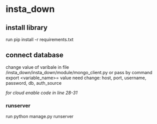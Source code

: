 # insta_down
## install library 
run pip install -r requirements.txt
## connect database
change value of varibale in file /insta_down/insta_down/module/mongo_client.py or pass by command export <variable_name>=<value>
value need change: host, port, username, password, db, auth_source

*for cloud enable code in line 28-31*
### runserver
run python manage.py runserver
